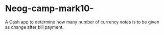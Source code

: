 # Neog-camp-mark10-
 A Cash app to determine how many number of currency notes is to be given as change after bill payment.
